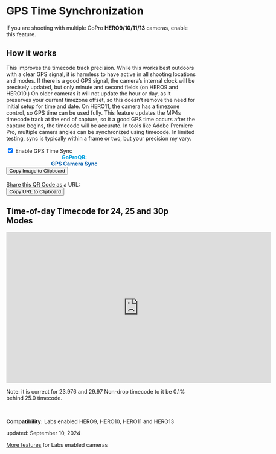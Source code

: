 # GPS Time Synchronization

<script src="../../jquery.min.js"></script>
<script src="../../qrcodeborder.js"></script>
<script src="../../html2canvas.min.js"></script>
<style>
        #qrcode{
            width: 100%;
        }
        div{
            width: 100%;
            display: inline-block;
        }
</style>

If you are shooting with multiple GoPro **HERO9/10/11/13** cameras, enable this feature. 

## How it works

This improves the timecode track precision. While this works best outdoors with a clear GPS signal, it is harmless to have active in all shooting locations and modes. If there is a good GPS signal, the camera’s internal clock will be precisely updated, but only minute and second fields (on HERO9 and HERO10.) On older cameras it will not update the hour or day, as it preserves your current timezone offset, so this doesn’t remove the need for initial setup for time and date. On HERO11, the camera has a timezone control, so GPS time can be used fully. This feature updates the MP4s timecode track at the end of capture, so it a good GPS time occurs after the capture begins, the timecode will be accurate. In tools like Adobe Premiere Pro, multiple camera angles can be synchronized using timecode. In limited testing, sync is typically within a frame or two, but your precision my vary.

<input type="checkbox" id="gsync" name="gsync" checked> 
<label for="gsync">Enable GPS Time Sync</label><br>

<div id="qrcode_txt" style="width: 360px">
  <center>
  <div id="qrcode"></div><br>
  <b><font color="#009FDF">GoProQR:</font></b> <em id="qrtext"></em><br>
  <b><font color="#005CAC">GPS Camera Sync</font></b>
  </center>
</div>
<button id="copyImg">Copy Image to Clipboard</button>
<br>
<br>
Share this QR Code as a URL: <small id="urltext"></small><br>
<button id="copyBtn">Copy URL to Clipboard</button>

## Time-of-day Timecode for 24, 25 and 30p Modes

<iframe src="https://www.shadertoy.com/embed/ts3BW7?gui=false&paused=false" frameborder="0" style="height: 400px; width: 700px; "></iframe>

Note: it is correct for 23.976 and 29.97 Non-drop timecode to it be 0.1% behind 25.0 timecode.

<br> 

**Compatibility:** Labs enabled HERO9, HERO10, HERO11 and HERO13

updated: September 10, 2024<br>

[More features](..) for Labs enabled cameras

<script>
var once = true;
var qrcode;
var cmd = "";
var clipcopy = "";
var lasttimecmd = "";
var changed = true;

function makeQR() 
{	
  if(once === true)
  {
    qrcode = new QRCode(document.getElementById("qrcode"), 
    {
      text : "!MSYNC=1",
      width : 360,
      height : 360,
      correctLevel : QRCode.CorrectLevel.M
    });
    once = false;
  }
}

function timeLoop()
{
  cmd = "!MSYNC=0";
  if(document.getElementById("gsync") !== null)
  {
    if(document.getElementById("gsync").checked === true)
    {
      cmd = "!MSYNC=1";
    }
  }

  qrcode.clear(); 
  qrcode.makeCode(cmd);
  
  
  if(cmd != lasttimecmd)
  {
	changed = true;
	lasttimecmd = cmd;
  }
	
  if(changed === true)
  {
	document.getElementById("qrtext").innerHTML = cmd;
	clipcopy = "https://gopro.github.io/labs/control/set/?cmd=" + cmd + "&title=GPS%20Camera%20Sync";
	document.getElementById("urltext").innerHTML = clipcopy;
	changed = false;
  }
  
  var t = setTimeout(timeLoop, 50);
}

function myReloadFunction() {
  location.reload();
}


async function copyImageToClipboard() {
    html2canvas(document.querySelector("#qrcode_txt")).then(canvas => canvas.toBlob(blob => navigator.clipboard.write([new ClipboardItem({'image/png': blob})])));
}
async function copyTextToClipboard(text) {
	try {
		await navigator.clipboard.writeText(text);
	} catch(err) {
		alert('Error in copying text: ', err);
	}
}

function setupButtons() {	
    document.getElementById("copyBtn").onclick = function() { 
        copyTextToClipboard(clipcopy);
	};
    document.getElementById("copyImg").onclick = function() { 
        copyImageToClipboard();
	};
}

makeQR();
setupButtons();
timeLoop();

</script>
